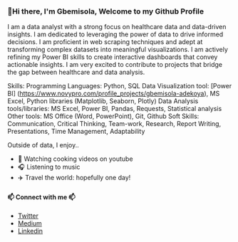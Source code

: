 ### 👋Hi there, I'm Gbemisola, Welcome to my Github Profile
I am a data analyst with a strong focus on healthcare data and data-driven insights. I am dedicated to leveraging the power of data to drive informed decisions. 
I am proficient in web scraping techniques and adept at transforming complex datasets into meaningful visualizations. 
I am actively refining my Power BI skills to create interactive dashboards that convey actionable insights. 
I am very excited to contribute to projects that bridge the gap between healthcare and data analysis.

Skills:
Programming Languages: Python, SQL
Data Visualization tool: [Power BI] (https://www.novypro.com/profile_projects/gbemisola-adekoya), MS Excel, Python libraries (Matplotlib, Seaborn, Plotly)
Data Analysis tools/libraries: MS Excel, Power BI, Pandas, Requests, Statistical analysis
Other tools: MS Office (Word, PowerPoint), Git, Github
Soft Skills: Communication, Critical Thinking, Team-work, Research, Report Writing, Presentations, Time 
Management, Adaptability


Outside of data, I enjoy..
* 🥣 Watching cooking videos on youtube
* 🎧 Listening to music
* ✈️ Travel the world: hopefully one day!


#### 📫 Connect with me 📫
* [Twitter](https://twitter.com/GbemiAdekoya)
* [Medium](https://medium.com/@gbemiadekoya)
* [Linkedin](https://www.linkedin.com/in/gbemisolaadekoya/)
